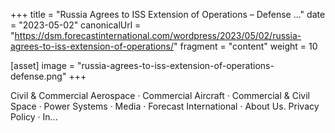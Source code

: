 +++
title = "Russia Agrees to ISS Extension of Operations – Defense ..."
date = "2023-05-02"
canonicalUrl = "https://dsm.forecastinternational.com/wordpress/2023/05/02/russia-agrees-to-iss-extension-of-operations/"
fragment = "content"
weight = 10

[asset]
    image = "russia-agrees-to-iss-extension-of-operations-defense.png"
+++

Civil & Commercial Aerospace · Commercial Aircraft · Commercial & Civil 
Space · Power Systems · Media · Forecast International · About Us. Privacy 
Policy · In...
